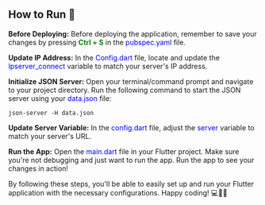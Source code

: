 ## How to Run 🚀

**Before Deploying:**
Before deploying the application, remember to save your changes by pressing <span style="color: green; font-weight: bold;">Ctrl + S</span> in the <span style="color: blue;">pubspec.yaml</span> file.

**Update IP Address:**
In the <span style="color: blue;">Config.dart</span> file, locate and update the <span style="color: blue;">Ipserver_connect</span> variable to match your server's IP address.

**Initialize JSON Server:**
Open your terminal/command prompt and navigate to your project directory. Run the following command to start the JSON server using your <span style="color: blue;">data.json</span> file:
```
json-server -H data.json
```

**Update Server Variable:**
In the <span style="color: blue;">config.dart</span> file, adjust the <span style="color: blue;">server</span> variable to match your server's URL.

**Run the App:**
Open the <span style="color: blue;">main.dart</span> file in your Flutter project. Make sure you're not debugging and just want to run the app. Run the app to see your changes in action!

By following these steps, you'll be able to easily set up and run your Flutter application with the necessary configurations. Happy coding! 💻📱🎉


